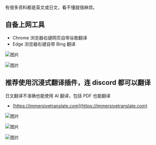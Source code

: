 有很多资料都是英文或日文，看不懂就很麻烦。

## 自备上网工具

 - Chrome 浏览器右键网页自带谷歌翻译
 - Edge 浏览器右键自带 Bing 翻译

![图片](https://github.com/user-attachments/assets/c77842a3-8f0c-41d7-b612-d997f1e49027)


![图片](https://github.com/user-attachments/assets/d7a0a800-ff28-4b3b-8d75-4e8eb2adc569)


## 推荐使用沉浸式翻译插件，连 discord 都可以翻译

日文翻译不准确也能使用 AI 翻译，包括 PDF 也能翻译

 - [https://immersivetranslate.com](https://immersivetranslate.com)


![图片](https://github.com/user-attachments/assets/052d3e55-64c4-44cb-ae8a-6c15a7681af5)


![图片](https://github.com/user-attachments/assets/829e0dc5-d442-4832-8503-671a6be65d6f)



![图片](https://github.com/user-attachments/assets/2cf0d017-66fb-4744-913d-7052aa6b2bec)
